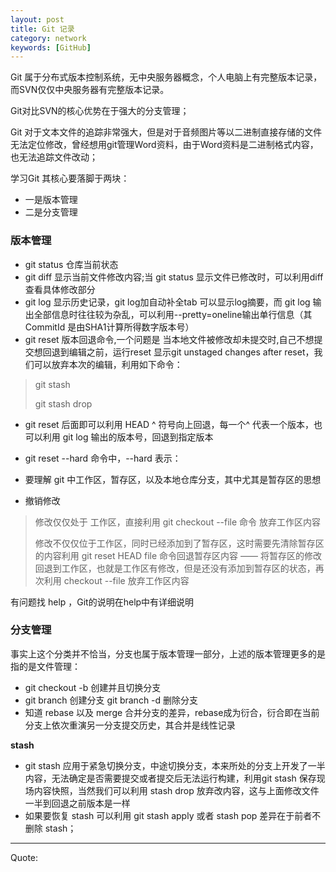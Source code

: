 ```yaml
---
layout: post
title: Git 记录
category: network
keywords: [GitHub]
---
```


Git 属于分布式版本控制系统，无中央服务器概念，个人电脑上有完整版本记录，而SVN仅仅中央服务器有完整版本记录。

Git对比SVN的核心优势在于强大的分支管理；

Git  对于文本文件的追踪非常强大，但是对于音频图片等以二进制直接存储的文件无法定位修改，曾经想用git管理Word资料，由于Word资料是二进制格式内容，也无法追踪文件改动；

学习Git 其核心要落脚于两块：

*  一是版本管理      
*  二是分支管理     

### 版本管理

*   git status 仓库当前状态     
*   git diff  显示当前文件修改内容;当 git status 显示文件已修改时，可以利用diff 查看具体修改部分
*   git log 显示历史记录，git log加自动补全tab 可以显示log摘要，而 git log 输出全部信息时往往较为杂乱，可以利用--pretty=oneline输出单行信息（其 CommitId 是由SHA1计算所得数字版本号）      
*   git reset 版本回退命令,一个问题是 当本地文件被修改却未提交时,自己不想提交想回退到编辑之前，运行reset 显示git unstaged changes after reset，我们可以放弃本次的编辑，利用如下命令：      

>   git stash        
>         
>   git stash drop  

*  git reset 后面即可以利用 HEAD ^ 符号向上回退，每一个^ 代表一个版本，也可以利用 git log 输出的版本号，回退到指定版本     
*  git reset  --hard 命令中，--hard 表示：        
*  要理解 git 中工作区，暂存区，以及本地仓库分支，其中尤其是暂存区的思想        

*  撤销修改         

>  修改仅仅处于 工作区，直接利用  git checkout --file 命令 放弃工作区内容              
>               
>  修改不仅仅位于工作区，同时已经添加到了暂存区，这时需要先清除暂存区的内容利用  git reset HEAD file  命令回退暂存区内容 —— 将暂存区的修改回退到工作区，也就是工作区有修改，但是还没有添加到暂存区的状态，再次利用 checkout --file 放弃工作区内容       

有问题找 help ，Git的说明在help中有详细说明    

### 分支管理

事实上这个分类并不恰当，分支也属于版本管理一部分，上述的版本管理更多的是指的是文件管理：

* git checkout -b  创建并且切换分支    
* git  branch  创建分支  git branch -d 删除分支
*  知道 rebase 以及 merge 合并分支的差异，rebase成为衍合，衍合即在当前分支上依次重演另一分支提交历史，其合并是线性记录

**stash**

*  git stash 应用于紧急切换分支，中途切换分支，本来所处的分支上开发了一半内容，无法确定是否需要提交或者提交后无法运行构建，利用git stash 保存现场内容快照，当然我们可以利用 stash drop 放弃改内容，这与上面修改文件一半到回退之前版本是一样      
*  如果要恢复 stash 可以利用 git stash apply 或者 stash pop 差异在于前者不删除 stash；    

---

Quote:
